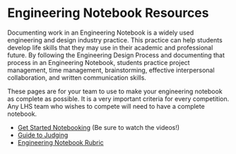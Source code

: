 # Engineering Notebook Resources

Documenting work in an Engineering Notebook is a widely used engineering and design industry practice. This practice can help students develop life skills that they may use in their academic and professional future. By following the Engineering Design Process and documenting that process in an Engineering Notebook, students practice project management, time management, brainstorming, effective interpersonal collaboration, and written communication skills.

These pages are for your team to use to make your engineering notebook as complete as possible.  It is a very important criteria for every competition.  Any LHS team who wishes to compete will need to have a complete notebook.

- [Get Started Notebooking](https://kb.roboticseducation.org/hc/en-us/articles/8374007847575-Get-Started-Notebooking) (Be sure to watch the videos!)
- [Guide to Judging](https://kb.roboticseducation.org/hc/en-us/articles/4969763478167-Guide-to-Judging-Judging-Engineering-Notebooks)
- [Engineering Notebook Rubric](https://kb.roboticseducation.org/hc/en-us/articles/4461349729047)
